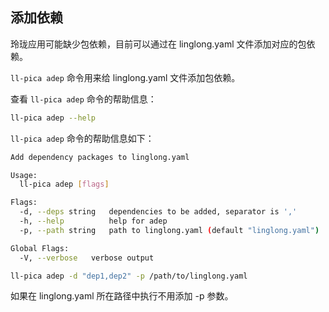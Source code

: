 ## 添加依赖

玲珑应用可能缺少包依赖，目前可以通过在 linglong.yaml 文件添加对应的包依赖。

`ll-pica adep` 命令用来给 linglong.yaml 文件添加包依赖。

查看 `ll-pica adep` 命令的帮助信息：

```bash
ll-pica adep --help
```

`ll-pica adep` 命令的帮助信息如下：

```bash
Add dependency packages to linglong.yaml

Usage:
  ll-pica adep [flags]

Flags:
  -d, --deps string   dependencies to be added, separator is ','
  -h, --help          help for adep
  -p, --path string   path to linglong.yaml (default "linglong.yaml")

Global Flags:
  -V, --verbose   verbose output
```

```bash
ll-pica adep -d "dep1,dep2" -p /path/to/linglong.yaml
```

如果在 linglong.yaml 所在路径中执行不用添加 -p 参数。
